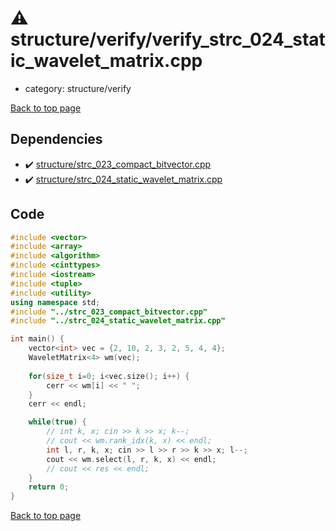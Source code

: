 <!-- mathjax config similar to math.stackexchange -->
<script type="text/javascript" async
  src="https://cdnjs.cloudflare.com/ajax/libs/mathjax/2.7.5/MathJax.js?config=TeX-MML-AM_CHTML">
</script>
<script type="text/x-mathjax-config">
  MathJax.Hub.Config({
    TeX: { equationNumbers: { autoNumber: "AMS" }},
    tex2jax: {
      inlineMath: [ ['$','$'] ],
      processEscapes: true
    },
    "HTML-CSS": { matchFontHeight: false },
    displayAlign: "left",
    displayIndent: "2em"
  });
</script>

<script type="text/javascript" src="https://cdnjs.cloudflare.com/ajax/libs/jquery/3.4.1/jquery.min.js"></script>
<script src="https://cdn.jsdelivr.net/npm/jquery-balloon-js@1.1.2/jquery.balloon.min.js" integrity="sha256-ZEYs9VrgAeNuPvs15E39OsyOJaIkXEEt10fzxJ20+2I=" crossorigin="anonymous"></script>
<script type="text/javascript" src="../../../assets/js/copy-button.js"></script>
<link rel="stylesheet" href="../../../assets/css/copy-button.css" />


# :warning: structure/verify/verify_strc_024_static_wavelet_matrix.cpp
* category: structure/verify


[Back to top page](../../../index.html)



## Dependencies
* :heavy_check_mark: [structure/strc_023_compact_bitvector.cpp](../strc_023_compact_bitvector.cpp.html)
* :heavy_check_mark: [structure/strc_024_static_wavelet_matrix.cpp](../strc_024_static_wavelet_matrix.cpp.html)


## Code
```cpp
#include <vector>
#include <array>
#include <algorithm>
#include <cinttypes>
#include <iostream>
#include <tuple>
#include <utility>
using namespace std;
#include "../strc_023_compact_bitvector.cpp"
#include "../strc_024_static_wavelet_matrix.cpp"

int main() {
    vector<int> vec = {2, 10, 2, 3, 2, 5, 4, 4};
    WaveletMatrix<4> wm(vec);
    
    for(size_t i=0; i<vec.size(); i++) {
        cerr << wm[i] << " ";
    }
    cerr << endl;

    while(true) {
        // int k, x; cin >> k >> x; k--;
        // cout << wm.rank_idx(k, x) << endl;
        int l, r, k, x; cin >> l >> r >> k >> x; l--;
        cout << wm.select(l, r, k, x) << endl;
        // cout << res << endl;
    }
    return 0;
}

```

[Back to top page](../../../index.html)


